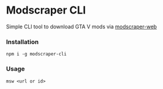 # Modscraper CLI

Simple CLI tool to download GTA V mods via [modscraper-web](https://msw.boris.foo)

### Installation

```
npm i -g modscraper-cli
```

### Usage

```
msw <url or id>
```
